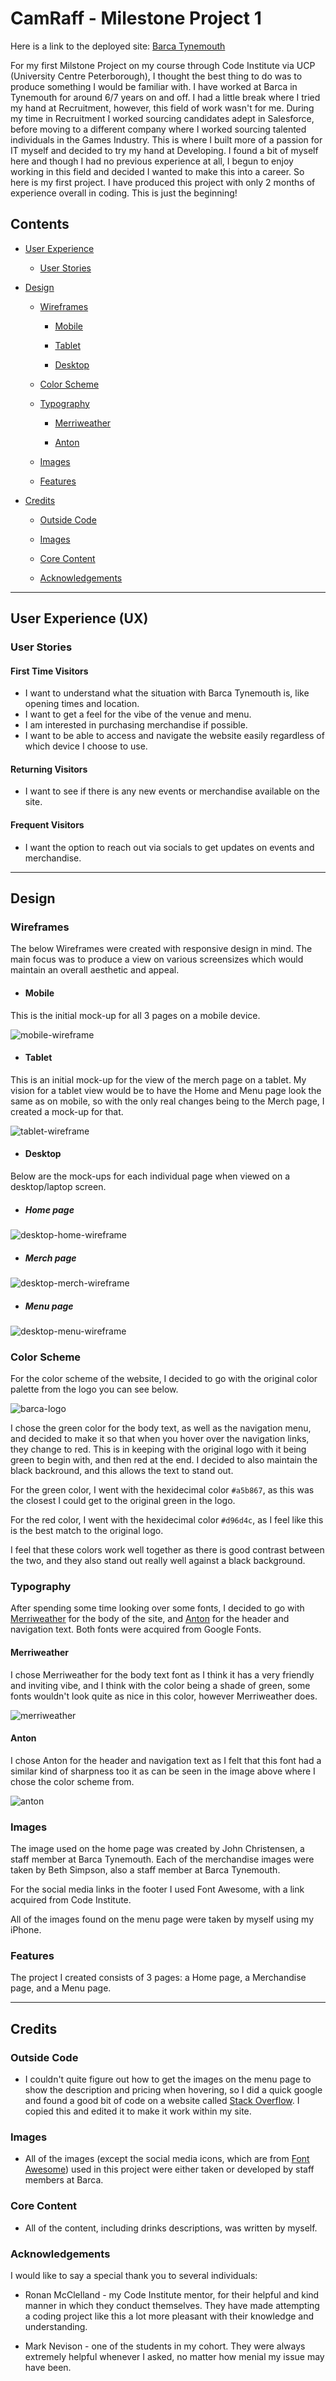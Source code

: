 # CamRaff - Milestone Project 1

Here is a link to the deployed site: [Barca Tynemouth](https://camraff.github.io/milestone-project-1/ "Barca Tynemouth")

For my first Milstone Project on my course through Code Institute via UCP (University Centre Peterborough), I thought the best thing to do was to produce something I would be familiar with. I have worked at Barca in Tynemouth for around 6/7 years on and off. I had a little break where I tried my hand at Recruitment, however, this field of work wasn't for me. During my time in Recruitment I worked sourcing candidates adept in Salesforce, before moving to a different company where I worked sourcing talented individuals in the Games Industry. This is where I built more of a passion for IT myself and decided to try my hand at Developing. I found a bit of myself here and though I had no previous experience at all, I begun to enjoy working in this field and decided I wanted to make this into a career. So here is my first project. I have produced this project with only 2 months of experience overall in coding. This is just the beginning!

## Contents

- [User Experience](#user-experience-ux)
    
    - [User Stories](#user-stories)

- [Design](#design)
    
    - [Wireframes](#wireframes)

        - [Mobile](#mobile)
        
        - [Tablet](#tablet)

        - [Desktop](#desktop)

    - [Color Scheme](#color-scheme)

    - [Typography](#typography)

        - [Merriweather](#merriweather)

        - [Anton](#anton)
    
    - [Images](#images)

    - [Features](#features)

- [Credits](#credits)

    - [Outside Code](#outside-code)

    - [Images](#images-1)

    - [Core Content](#core-content)

    - [Acknowledgements](#acknowledgements)
---

## User Experience (UX)

### User Stories

#### First Time Visitors

- I want to understand what the situation with Barca Tynemouth is, like opening times and location.
- I want to get a feel for the vibe of the venue and menu.
- I am interested in purchasing merchandise if possible.
- I want to be able to access and navigate the website easily regardless of which device I choose to use.

#### Returning Visitors

- I want to see if there is any new events or merchandise available on the site.

#### Frequent Visitors

- I want the option to reach out via socials to get updates on events and merchandise.

---

## Design

### Wireframes

The below Wireframes were created with responsive design in mind. The main focus was to produce a view on various screensizes which would maintain an overall aesthetic and appeal.

- #### Mobile

This is the initial mock-up for all 3 pages on a mobile device.

![mobile-wireframe](assets/images/wireframes/mobile-wireframe.png/)

- #### Tablet

This is an initial mock-up for the view of the merch page on a tablet. My vision for a tablet view would be to have the Home and Menu page look the same as on mobile, so with the only real changes being to the Merch page, I created a mock-up for that.

![tablet-wireframe](assets/images/wireframes/tablet-wireframe.png/)

- #### Desktop

Below are the mock-ups for each individual page when viewed on a desktop/laptop screen. 

- ##### Home page

![desktop-home-wireframe](assets/images/wireframes/desktop-home-wireframe.png/)

- ##### Merch page

![desktop-merch-wireframe](assets/images/wireframes/desktop-merch-wireframe.png/)

- ##### Menu page

![desktop-menu-wireframe](assets/images/wireframes/desktop-menu-fireframe.png/)

### Color Scheme

For the color scheme of the website, I decided to go with the original color palette from the logo you can see below.

![barca-logo](assets/images/barca-logo.jpg/)

I chose the green color for the body text, as well as the navigation menu, and decided to make it so that when you hover over the navigation links, they change to red. This is in keeping with the original logo with it being green to begin with, and then red at the end. I decided to also maintain the black backround, and this allows the text to stand out. 

For the green color, I went with the hexidecimal color `#a5b867`, as this was the closest I could get to the original green in the logo.

For the red color, I went with the hexidecimal color `#d96d4c`, as I feel like this is the best match to the original logo.

I feel that these colors work well together as there is good contrast between the two, and they also stand out really well against a black background.

### Typography

After spending some time looking over some fonts, I decided to go with [Merriweather](https://fonts.google.com/specimen/Merriweather/) for the body of the site, and [Anton](https://fonts.google.com/specimen/Anton/) for the header and navigation text. Both fonts were acquired from Google Fonts.

#### Merriweather

I chose Merriweather for the body text font as I think it has a very friendly and inviting vibe, and I think with the color being a shade of green, some fonts wouldn't look quite as nice in this color, however Merriweather does. 

![merriweather](assets/images/merriweather-example.png/)

#### Anton

I chose Anton for the header and navigation text as I felt that this font had a similar kind of sharpness too it as can be seen in the image above where I chose the color scheme from.

![anton](assets/images/anton-example.png/)

### Images

The image used on the home page was created by John Christensen, a staff member at Barca Tynemouth. Each of the merchandise images were taken by Beth Simpson, also a staff member at Barca Tynemouth.

For the social media links in the footer I used Font Awesome, with a link acquired from Code Institute.

All of the images found on the menu page were taken by myself using my iPhone. 

### Features

The project I created consists of 3 pages: a Home page, a Merchandise page, and a Menu page.

---

## Credits

### Outside Code

- I couldn't quite figure out how to get the images on the menu page to show the description and pricing when hovering, so I did a quick google and found a good bit of code on a website called [Stack Overflow](https://stackoverflow.com/questions/14263594/how-to-show-text-on-image-when-hovering). I copied this and edited it to make it work within my site.

### Images

- All of the images (except the social media icons, which are from [Font Awesome](https://fontawesome.com)) used in this project were either taken or developed by staff members at Barca. 

### Core Content

- All of the content, including drinks descriptions, was written by myself.

### Acknowledgements 

I would like to say a special thank you to several individuals:

- Ronan McClelland - my Code Institute mentor, for their helpful and kind manner in which they conduct themselves. They have made attempting a coding project like this a lot more pleasant with their knowledge and understanding.

- Mark Nevison - one of the students in my cohort. They were always extremely helpful whenever I asked, no matter how menial my issue may have been. 
